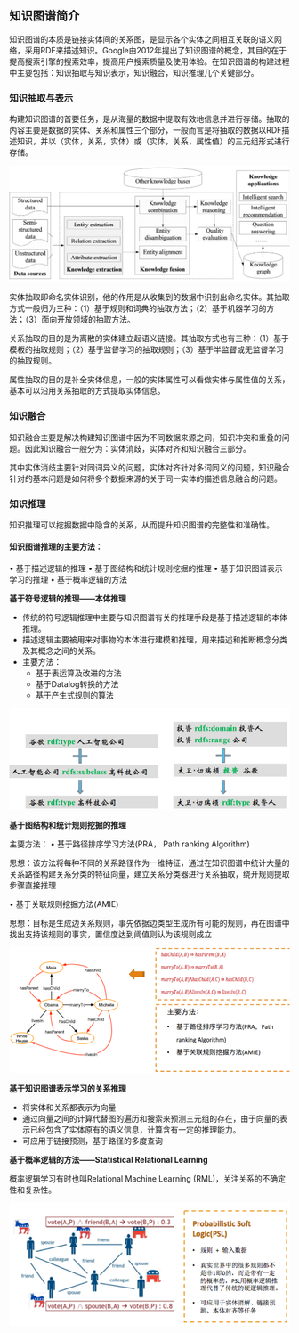 ## 知识图谱简介

知识图谱的本质是链接实体间的关系图，是显示各个实体之间相互关联的语义网络，采用RDF来描述知识。Google由2012年提出了知识图谱的概念，其目的在于提高搜索引擎的搜索效率，提高用户搜索质量及使用体验。在知识图谱的构建过程中主要包括：知识抽取与知识表示，知识融合，知识推理几个关键部分。

### 知识抽取与表示

 构建知识图谱的首要任务，是从海量的数据中提取有效地信息并进行存储。抽取的内容主要是数据的实体、关系和属性三个部分，一般而言是将抽取的数据以RDF描述知识，并以（实体，关系，实体）或（实体，关系，属性值）的三元组形式进行存储。

![知识图谱技术架构](./BJKD20200916000_131.jpg)



实体抽取即命名实体识别，他的作用是从收集到的数据中识别出命名实体。其抽取方式一般归为三种：（1）基于规则和词典的抽取方法；（2）基于机器学习的方法；（3）面向开放领域的抽取方法。

关系抽取的目的是为离散的实体建立起语义链接。其抽取方式也有三种：（1）基于模板的抽取规则；（2）基于监督学习的抽取规则；（3）基于半监督或无监督学习的抽取规则。

 属性抽取的目的是补全实体信息，一般的实体属性可以看做实体与属性值的关系，基本可以沿用关系抽取的方式提取实体信息。

### 知识融合

知识融合主要是解决构建知识图谱中因为不同数据来源之间，知识冲突和重叠的问题。因此知识融合一般分为：实体消歧，实体对齐和知识融合三部分。

其中实体消歧主要针对同词异义的问题，实体对齐针对多词同义的问题，知识融合针对的基本问题是如何将多个数据来源的关于同一实体的描述信息融合的问题。

### 知识推理

 知识推理可以挖掘数据中隐含的关系，从而提升知识图谱的完整性和准确性。
#### 知识图谱推理的主要方法：

• 基于描述逻辑的推理
• 基于图结构和统计规则挖掘的推理
• 基于知识图谱表⽰学习的推理
• 基于概率逻辑的⽅法

**基于符号逻辑的推理——本体推理**

- 传统的符号逻辑推理中主要与知识图谱有关的推理手段是基于描述逻辑的本体推理。
- 描述逻辑主要被⽤来对事物的本体进⾏建模和推理，⽤来描述和推断概念分类及其概念之间的关系。
- 主要方法：
  - 基于表运算及改进的⽅法
  - 基于Datalog转换的⽅法
  - 基于产⽣式规则的算法

![image-20201016211951519](./image-20201016211951519.png)

**基于图结构和统计规则挖掘的推理**

主要方法：
• 基于路径排序学习⽅法(PRA， Path ranking Algorithm)

思想：该方法将每种不同的关系路径作为一维特征，通过在知识图谱中统计大量的关系路径构建关系分类的特征向量，建立关系分类器进行关系抽取，绕开规则提取步骤直接推理

• 基于关联规则挖掘⽅法(AMIE)

思想：目标是生成边关系规则，事先依据边类型生成所有可能的规则，再在图谱中找出支持该规则的事实，置信度达到阈值则认为该规则成立

![image-20201017135951173](./image-20201017135951173.png)

**基于知识图谱表示学习的关系推理**

- 将实体和关系都表示为向量
- 通过向量之间的计算代替图的遍历和搜索来预测三元组的存在，由于向量的表示已经包含了实体原有的语义信息，计算含有⼀定的推理能⼒。
- 可应⽤于链接预测，基于路径的多度查询

**基于概率逻辑的⽅法——Statistical Relational Learning**

概率逻辑学习有时也叫Relational Machine Learning (RML)，关注关系的不确定性和复杂性。


![image-20201017140032288](./image-20201017140032288.png)
